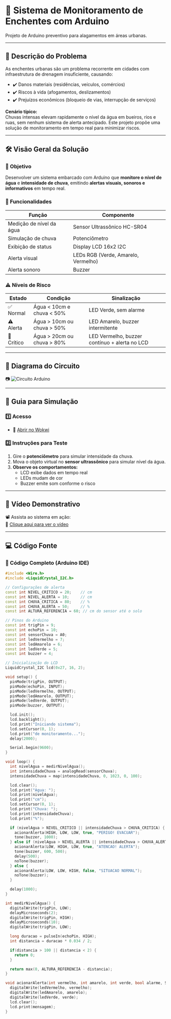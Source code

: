 # 🌊 Sistema de Monitoramento de Enchentes com Arduino

Projeto de Arduino preventivo para alagamentos em áreas urbanas.

---

## 📌 Descrição do Problema

As enchentes urbanas são um problema recorrente em cidades com infraestrutura de drenagem insuficiente, causando:

- ✔️ Danos materiais (residências, veículos, comércios)  
- ✔️ Riscos à vida (afogamentos, deslizamentos)  
- ✔️ Prejuízos econômicos (bloqueio de vias, interrupção de serviços)

**Cenário típico:**  
Chuvas intensas elevam rapidamente o nível da água em bueiros, rios e ruas, sem nenhum sistema de alerta antecipado. Este projeto propõe uma solução de monitoramento em tempo real para minimizar riscos.

---

## 🛠️ Visão Geral da Solução

### 🎯 Objetivo

Desenvolver um sistema embarcado com Arduino que **monitore o nível de água** e **intensidade de chuva**, emitindo **alertas visuais, sonoros e informativos** em tempo real.

### 🔧 Funcionalidades

| Função                     | Componente                          |
|---------------------------|--------------------------------------|
| Medição de nível da água  | Sensor Ultrassônico HC-SR04         |
| Simulação de chuva        | Potenciômetro                       |
| Exibição de status        | Display LCD 16x2 I2C                |
| Alerta visual             | LEDs RGB (Verde, Amarelo, Vermelho) |
| Alerta sonoro             | Buzzer                              |

### ⚠️ Níveis de Risco

| Estado     | Condição                                     | Sinalização                                   |
|------------|----------------------------------------------|-----------------------------------------------|
| ✅ Normal   | Água < 10cm e chuva < 50%                    | LED Verde, sem alarme                         |
| ⚠️ Alerta   | Água > 10cm ou chuva > 50%                  | LED Amarelo, buzzer intermitente              |
| 🚨 Crítico  | Água > 20cm ou chuva > 80%                  | LED Vermelho, buzzer contínuo + alerta no LCD |

---

## 🔌 Diagrama do Circuito

📷 <img src="file:///C:/Users/Brunno%20e%20Rafaell/Downloads/Sistema%20de%20monitoriamento%20das%20enchentes.png" alt="Circuito Arduino">

---

## 🧪 Guia para Simulação

### 1️⃣ Acesso

- 🔗 [Abrir no Wokwi](https://wokwi.com/projects/432330200928587777)

### 2️⃣ Instruções para Teste

1. Gire o **potenciômetro** para simular intensidade da chuva.
2. Mova o objeto virtual no **sensor ultrassônico** para simular nível da água.
3. **Observe os comportamentos:**
   - LCD exibe dados em tempo real
   - LEDs mudam de cor
   - Buzzer emite som conforme o risco

---

## 🎥 Vídeo Demonstrativo

📽️ Assista ao sistema em ação:  
🔗 [Clique aqui para ver o vídeo](#)

---

## 💻 Código Fonte

### 🧾 Código Completo (Arduino IDE)

```cpp
#include <Wire.h>
#include <LiquidCrystal_I2C.h>

// Configurações de alerta
const int NIVEL_CRITICO = 20;    // cm
const int NIVEL_ALERTA = 10;     // cm
const int CHUVA_CRITICA = 80;    // %
const int CHUVA_ALERTA = 50;     // %
const int ALTURA_REFERENCIA = 60; // cm do sensor até o solo

// Pinos do Arduino
const int trigPin = 9;
const int echoPin = 10;
const int sensorChuva = A0;
const int ledVermelho = 7;
const int ledAmarelo = 6;
const int ledVerde = 5;
const int buzzer = 4;

// Inicialização do LCD
LiquidCrystal_I2C lcd(0x27, 16, 2);

void setup() {
  pinMode(trigPin, OUTPUT);
  pinMode(echoPin, INPUT);
  pinMode(ledVermelho, OUTPUT);
  pinMode(ledAmarelo, OUTPUT);
  pinMode(ledVerde, OUTPUT);
  pinMode(buzzer, OUTPUT);

  lcd.init();
  lcd.backlight();
  lcd.print("Iniciando sistema");
  lcd.setCursor(0, 1);
  lcd.print("de monitoramento...");
  delay(2000);

  Serial.begin(9600);
}

void loop() {
  int nivelAgua = medirNivelAgua();
  int intensidadeChuva = analogRead(sensorChuva);
  intensidadeChuva = map(intensidadeChuva, 0, 1023, 0, 100);

  lcd.clear();
  lcd.print("Agua: ");
  lcd.print(nivelAgua);
  lcd.print("cm");
  lcd.setCursor(0, 1);
  lcd.print("Chuva: ");
  lcd.print(intensidadeChuva);
  lcd.print("%");

  if (nivelAgua > NIVEL_CRITICO || intensidadeChuva > CHUVA_CRITICA) {
    acionarAlerta(HIGH, LOW, LOW, true, "PERIGO! EVACUAR");
    tone(buzzer, 1000); 
  } else if (nivelAgua > NIVEL_ALERTA || intensidadeChuva > CHUVA_ALERTA) {
    acionarAlerta(LOW, HIGH, LOW, true, "ATENCAO! ALERTA");
    tone(buzzer, 600, 500); 
    delay(500);
    noTone(buzzer);
  } else {
    acionarAlerta(LOW, LOW, HIGH, false, "SITUACAO NORMAL");
    noTone(buzzer);
  }

  delay(1000);
}

int medirNivelAgua() {
  digitalWrite(trigPin, LOW);
  delayMicroseconds(2);
  digitalWrite(trigPin, HIGH);
  delayMicroseconds(10);
  digitalWrite(trigPin, LOW);

  long duracao = pulseIn(echoPin, HIGH);
  int distancia = duracao * 0.034 / 2;

  if(distancia > 100 || distancia < 2) {
    return 0;
  }

  return max(0, ALTURA_REFERENCIA - distancia);
}

void acionarAlerta(int vermelho, int amarelo, int verde, bool alarme, String mensagem) {
  digitalWrite(ledVermelho, vermelho);
  digitalWrite(ledAmarelo, amarelo);
  digitalWrite(ledVerde, verde);
  lcd.clear();
  lcd.print(mensagem);
}
